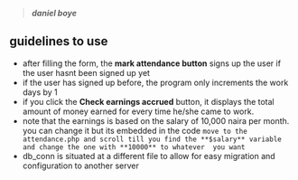 >**_daniel boye_**
## guidelines to use
* after filling the form, the **mark attendance button** signs up the user if the user hasnt been signed up yet
* if the user has signed up before, the program only increments the work days by 1
* if you click the **Check earnings accrued** button, it displays the total amount of money earned for every time he/she came to work.
* note that the earnings is based on the salary of  10,000 naira per month. you can change it but its embedded in the code
```move to the attendance.php and scroll till you find the **$salary** variable and change the one with **10000** to whatever  you want```
* db_conn is situated at a different file to allow for easy migration and configuration to another server 


